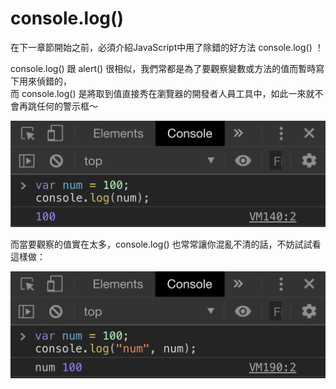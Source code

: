 # console.log\(\)

在下一章節開始之前，必須介紹JavaScript中用了除錯的好方法 console.log\(\) ！

console.log\(\) 跟 alert\(\) 很相似，我們常都是為了要觀察變數或方法的值而暫時寫下用來偵錯的，  
而 console.log\(\) 是將取到值直接秀在瀏覽器的開發者人員工具中，如此一來就不會再跳任何的警示框～

![](../.gitbook/assets/image%20%2810%29.png)

而當要觀察的值實在太多，console.log\(\) 也常常讓你混亂不清的話，不妨試試看這樣做：

![](../.gitbook/assets/image%20%281%29.png)



